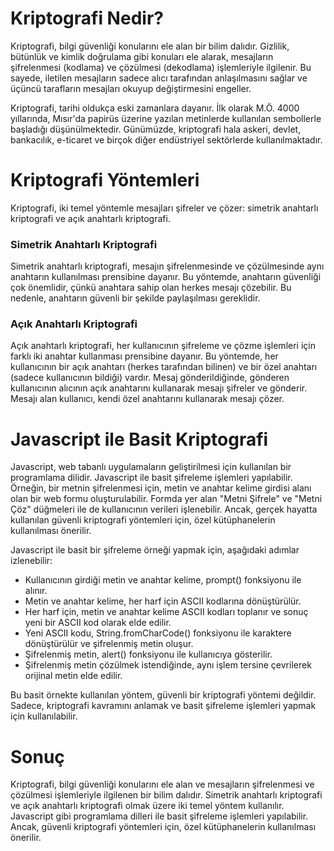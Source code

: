 # Kriptografi Nedir?
Kriptografi, bilgi güvenliği konularını ele alan bir bilim dalıdır. Gizlilik, bütünlük ve kimlik doğrulama gibi konuları ele alarak, mesajların şifrelenmesi (kodlama) ve çözülmesi (dekodlama) işlemleriyle ilgilenir. Bu sayede, iletilen mesajların sadece alıcı tarafından anlaşılmasını sağlar ve üçüncü tarafların mesajları okuyup değiştirmesini engeller.

Kriptografi, tarihi oldukça eski zamanlara dayanır. İlk olarak M.Ö. 4000 yıllarında, Mısır'da papirüs üzerine yazılan metinlerde kullanılan sembollerle başladığı düşünülmektedir. Günümüzde, kriptografi hala askeri, devlet, bankacılık, e-ticaret ve birçok diğer endüstriyel sektörlerde kullanılmaktadır.

# Kriptografi Yöntemleri
Kriptografi, iki temel yöntemle mesajları şifreler ve çözer: simetrik anahtarlı kriptografi ve açık anahtarlı kriptografi.

### Simetrik Anahtarlı Kriptografi
Simetrik anahtarlı kriptografi, mesajın şifrelenmesinde ve çözülmesinde aynı anahtarın kullanılması prensibine dayanır. Bu yöntemde, anahtarın güvenliği çok önemlidir, çünkü anahtara sahip olan herkes mesajı çözebilir. Bu nedenle, anahtarın güvenli bir şekilde paylaşılması gereklidir.

### Açık Anahtarlı Kriptografi
Açık anahtarlı kriptografi, her kullanıcının şifreleme ve çözme işlemleri için farklı iki anahtar kullanması prensibine dayanır. Bu yöntemde, her kullanıcının bir açık anahtarı (herkes tarafından bilinen) ve bir özel anahtarı (sadece kullanıcının bildiği) vardır. Mesaj gönderildiğinde, gönderen kullanıcının alıcının açık anahtarını kullanarak mesajı şifreler ve gönderir. Mesajı alan kullanıcı, kendi özel anahtarını kullanarak mesajı çözer.

# Javascript ile Basit Kriptografi
Javascript, web tabanlı uygulamaların geliştirilmesi için kullanılan bir programlama dilidir. Javascript ile basit şifreleme işlemleri yapılabilir. Örneğin, bir metnin şifrelenmesi için, metin ve anahtar kelime girdisi alanı olan bir web formu oluşturulabilir. Formda yer alan "Metni Şifrele" ve "Metni Çöz" düğmeleri ile de kullanıcının verileri işlenebilir. Ancak, gerçek hayatta kullanılan güvenli kriptografi yöntemleri için, özel kütüphanelerin kullanılması önerilir.

Javascript ile basit bir şifreleme örneği yapmak için, aşağıdaki adımlar izlenebilir:

- Kullanıcının girdiği metin ve anahtar kelime, prompt() fonksiyonu ile alınır.
- Metin ve anahtar kelime, her harf için ASCII kodlarına dönüştürülür.
- Her harf için, metin ve anahtar kelime ASCII kodları toplanır ve sonuç yeni bir ASCII kod olarak elde edilir.
- Yeni ASCII kodu, String.fromCharCode() fonksiyonu ile karaktere dönüştürülür ve şifrelenmiş metin oluşur.
- Şifrelenmiş metin, alert() fonksiyonu ile kullanıcıya gösterilir.
- Şifrelenmiş metin çözülmek istendiğinde, aynı işlem tersine çevrilerek orijinal metin elde edilir.

Bu basit örnekte kullanılan yöntem, güvenli bir kriptografi yöntemi değildir. Sadece, kriptografi kavramını anlamak ve basit şifreleme işlemleri yapmak için kullanılabilir.

# Sonuç
Kriptografi, bilgi güvenliği konularını ele alan ve mesajların şifrelenmesi ve çözülmesi işlemleriyle ilgilenen bir bilim dalıdır. Simetrik anahtarlı kriptografi ve açık anahtarlı kriptografi olmak üzere iki temel yöntem kullanılır. Javascript gibi programlama dilleri ile basit şifreleme işlemleri yapılabilir. Ancak, güvenli kriptografi yöntemleri için, özel kütüphanelerin kullanılması önerilir.
